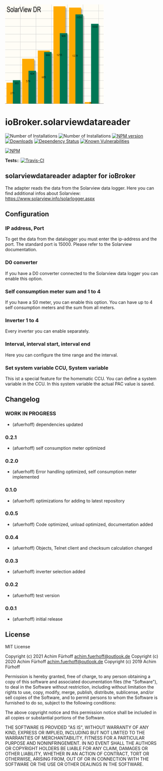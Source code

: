 ![Logo](admin/solarviewdatareader.png)
# ioBroker.solarviewdatareader

![Number of Installations](http://iobroker.live/badges/solarviewdatareader-installed.svg) 
![Number of Installations](http://iobroker.live/badges/solarviewdatareader-stable.svg)
[![NPM version](http://img.shields.io/npm/v/iobroker.solarviewdatareader.svg)](https://www.npmjs.com/package/iobroker.solarviewdatareader)
[![Downloads](https://img.shields.io/npm/dm/iobroker.solarviewdatareader.svg)](https://www.npmjs.com/package/iobroker.solarviewdatareader)
[![Dependency Status](https://img.shields.io/david/afuerhoff/iobroker.solarviewdatareader.svg)](https://david-dm.org/afuerhoff/iobroker.solarviewdatareader)
[![Known Vulnerabilities](https://snyk.io/test/github/afuerhoff/ioBroker.solarviewdatareader/badge.svg)](https://snyk.io/test/github/afuerhoff/ioBroker.solarviewdatareader)

[![NPM](https://nodei.co/npm/iobroker.solarviewdatareader.png?downloads=true)](https://nodei.co/npm/iobroker.solarviewdatareader/)

**Tests:**: [![Travis-CI](http://img.shields.io/travis/afuerhoff/ioBroker.solarviewdatareader/master.svg)](https://travis-ci.org/afuerhoff/ioBroker.solarviewdatareader)

## solarviewdatareader adapter for ioBroker

The adapter reads the data from the Solarview data logger.
Here you can find additional infos about Solarview: https://www.solarview.info/solarlogger.aspx


## Configuration

### IP address, Port
To get the data from the datalogger you must enter the ip-address and the port. The standard port is 15000. Please refer to the Solarview documentation.

### D0 converter
If you have a D0 converter connected to the Solarview data logger you can enable this option.

### Self consumption meter sum and 1 to 4
If you have a S0 meter, you can enable this option. 
You can have up to 4 self consumption meters and the sum from all meters.

### Inverter 1 to 4
Every inverter you can enable separately. 

### Interval, interval start, interval end
Here you can configure the time range and the interval.

### Set system variable CCU, System variable
This ist a special feature for the homematic CCU. You can define a system variable in the CCU.
In this system variable the actual PAC value is saved.

## Changelog
<!--
	Placeholder for the next version (at the beginning of the line):
	### __WORK IN PROGRESS__
-->
### __WORK IN PROGRESS__
* (afuerhoff) dependencies updated

### 0.2.1
* (afuerhoff) self consumption meter optimized
### 0.2.0
* (afuerhoff) Error handling optimized, self consumption meter implemented
### 0.1.0
* (afuerhoff) optimizations for adding to latest repository
### 0.0.5
* (afuerhoff) Code optimized, unload optimized, documentation added 
### 0.0.4
* (afuerhoff) Objects, Telnet client and checksum calculation changed
### 0.0.3
* (afuerhoff) inverter selection added
### 0.0.2
* (afuerhoff) test version
### 0.0.1
* (afuerhoff) initial release

## License
MIT License

Copyright (c) 2021 Achim Fürhoff <achim.fuerhoff@outlook.de>
Copyright (c) 2020 Achim Fürhoff <achim.fuerhoff@outlook.de>
Copyright (c) 2019 Achim Fürhoff

Permission is hereby granted, free of charge, to any person obtaining a copy
of this software and associated documentation files (the "Software"), to deal
in the Software without restriction, including without limitation the rights
to use, copy, modify, merge, publish, distribute, sublicense, and/or sell
copies of the Software, and to permit persons to whom the Software is
furnished to do so, subject to the following conditions:

The above copyright notice and this permission notice shall be included in all
copies or substantial portions of the Software.

THE SOFTWARE IS PROVIDED "AS IS", WITHOUT WARRANTY OF ANY KIND, EXPRESS OR
IMPLIED, INCLUDING BUT NOT LIMITED TO THE WARRANTIES OF MERCHANTABILITY,
FITNESS FOR A PARTICULAR PURPOSE AND NONINFRINGEMENT. IN NO EVENT SHALL THE
AUTHORS OR COPYRIGHT HOLDERS BE LIABLE FOR ANY CLAIM, DAMAGES OR OTHER
LIABILITY, WHETHER IN AN ACTION OF CONTRACT, TORT OR OTHERWISE, ARISING FROM,
OUT OF OR IN CONNECTION WITH THE SOFTWARE OR THE USE OR OTHER DEALINGS IN THE
SOFTWARE.